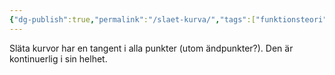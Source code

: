 ```yaml
---
{"dg-publish":true,"permalink":"/slaet-kurva/","tags":["funktionsteori"]}
---
```



Släta kurvor har en tangent i alla punkter (utom ändpunkter?). Den är kontinuerlig i sin helhet.